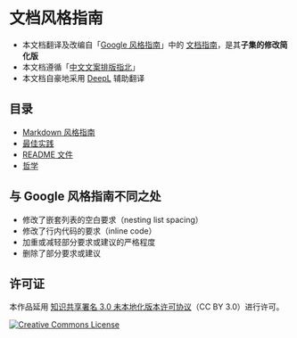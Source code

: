 # 文档风格指南

- 本文档翻译及改编自「[Google 风格指南](https://github.com/google/styleguide)」中的 [文档指南](https://github.com/google/styleguide/tree/gh-pages/docguide)，是其**子集的修改简化版**
- 本文档遵循「[中文文案排版指北](https://github.com/mzlogin/chinese-copywriting-guidelines)」
- 本文档自豪地采用 [DeepL](https://www.deepl.com/) 辅助翻译

## 目录

- [Markdown 风格指南](style.md)
- [最佳实践](best_practices.md)
- [README 文件](READMEs.md)
- [哲学](philosophy.md)

## 与 Google 风格指南不同之处

- 修改了嵌套列表的空白要求（nesting list spacing）
- 修改了行内代码的要求（inline code）
- 加重或减轻部分要求或建议的严格程度
- 删除了部分要求或建议

## 许可证

本作品延用 [知识共享署名 3.0 未本地化版本许可协议](http://creativecommons.org/licenses/by/3.0/)（CC BY 3.0）进行许可。

[![Creative Commons License](https://i.creativecommons.org/l/by/3.0/88x31.png)](http://creativecommons.org/licenses/by/3.0/)
